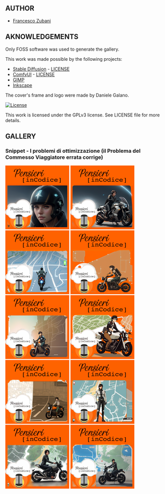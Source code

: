 ## AUTHOR

- [Francesco Zubani](https://www.linkedin.com/in/francesco-zubani-5957081a6/)

## AKNOWLEDGEMENTS

Only FOSS software was used to generate the gallery.

This work was made possible by the following projects:

- [Stable Diffusion](https://github.com/CompVis/stable-diffusion) - [LICENSE](https://github.com/CompVis/stable-diffusion/blob/main/LICENSE)
- [ComfyUI](https://github.com/comfyanonymous/ComfyUI) - [LICENSE](https://github.com/comfyanonymous/ComfyUI/blob/master/LICENSE)
- [GIMP](https://www.gimp.org/)
- [Inkscape](https://inkscape.org/)

The cover's frame and logo were made by Daniele Galano.

[![License](https://img.shields.io/badge/License-GPL%20v3-blue.svg)](http://www.gnu.org/licenses/gpl-3.0)

This work is licensed under the GPLv3 license.
See LICENSE file for more details.

## GALLERY

### Snippet - I problemi di ottimizzazione (il Problema del Commesso Viaggiatore errata corrige)

<div class="gallery">
  <a href="PIC115_01.png"><img class="thumbnail" src="thumbs/PIC115_01.png" alt="PIC115_01"></a>
  <a href="PIC115_02.png"><img class="thumbnail" src="thumbs/PIC115_02.png" alt="PIC115_02"></a>
  <a href="PIC115_03.png"><img class="thumbnail" src="thumbs/PIC115_03.png" alt="PIC115_03"></a>
  <a href="PIC115_04.png"><img class="thumbnail" src="thumbs/PIC115_04.png" alt="PIC115_04"></a>
  <a href="PIC115_05.png"><img class="thumbnail" src="thumbs/PIC115_05.png" alt="PIC115_05"></a>
  <a href="PIC115_06.png"><img class="thumbnail" src="thumbs/PIC115_06.png" alt="PIC115_06"></a>
  <a href="PIC115_07.png"><img class="thumbnail" src="thumbs/PIC115_07.png" alt="PIC115_07"></a>
  <a href="PIC115_08.png"><img class="thumbnail" src="thumbs/PIC115_08.png" alt="PIC115_08"></a>
  <a href="PIC115_09.png"><img class="thumbnail" src="thumbs/PIC115_09.png" alt="PIC115_09"></a>
  <a href="PIC115_10.png"><img class="thumbnail" src="thumbs/PIC115_10.png" alt="PIC115_10"></a>
</div>
</body>
</html>
